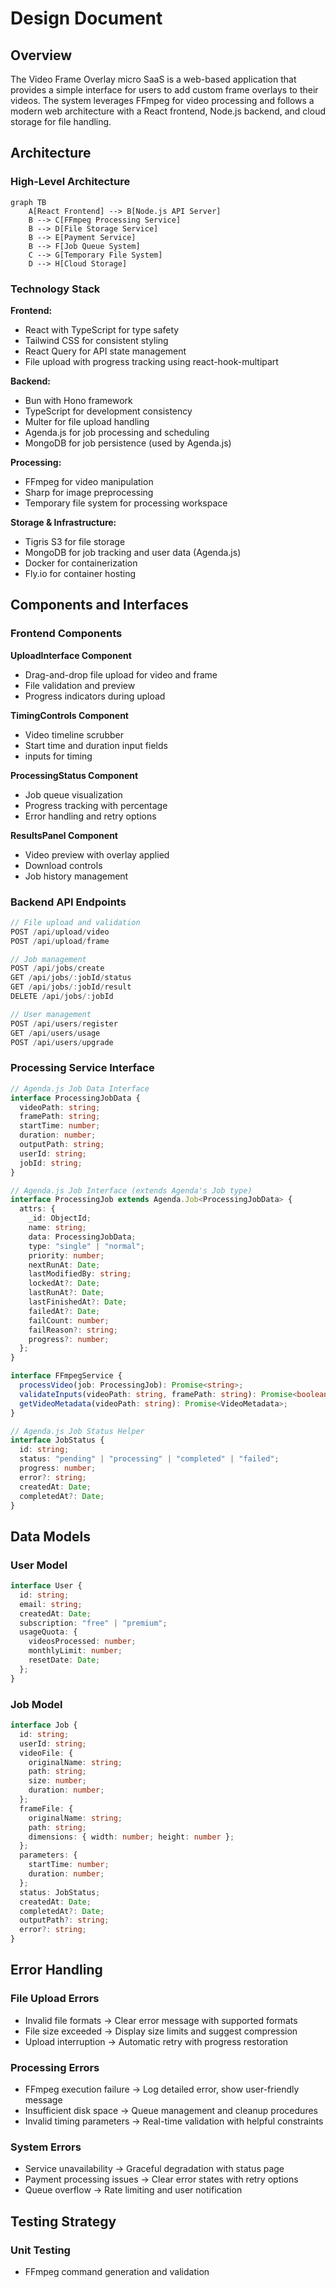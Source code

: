 # Design Document

## Overview

The Video Frame Overlay micro SaaS is a web-based application that provides a simple interface for users to add custom frame overlays to their videos. The system leverages FFmpeg for video processing and follows a modern web architecture with a React frontend, Node.js backend, and cloud storage for file handling.

## Architecture

### High-Level Architecture

```mermaid
graph TB
    A[React Frontend] --> B[Node.js API Server]
    B --> C[FFmpeg Processing Service]
    B --> D[File Storage Service]
    B --> E[Payment Service]
    B --> F[Job Queue System]
    C --> G[Temporary File System]
    D --> H[Cloud Storage]
```

### Technology Stack

**Frontend:**

- React with TypeScript for type safety
- Tailwind CSS for consistent styling
- React Query for API state management
- File upload with progress tracking using react-hook-multipart

**Backend:**

- Bun with Hono framework
- TypeScript for development consistency
- Multer for file upload handling
- Agenda.js for job processing and scheduling
- MongoDB for job persistence (used by Agenda.js)

**Processing:**

- FFmpeg for video manipulation
- Sharp for image preprocessing
- Temporary file system for processing workspace

**Storage & Infrastructure:**

- Tigris S3 for file storage
- MongoDB for job tracking and user data (Agenda.js)
- Docker for containerization
- Fly.io for container hosting

## Components and Interfaces

### Frontend Components

**UploadInterface Component**

- Drag-and-drop file upload for video and frame
- File validation and preview
- Progress indicators during upload

**TimingControls Component**

- Video timeline scrubber
- Start time and duration input fields
- inputs for timing

**ProcessingStatus Component**

- Job queue visualization
- Progress tracking with percentage
- Error handling and retry options

**ResultsPanel Component**

- Video preview with overlay applied
- Download controls
- Job history management

### Backend API Endpoints

```typescript
// File upload and validation
POST /api/upload/video
POST /api/upload/frame

// Job management
POST /api/jobs/create
GET /api/jobs/:jobId/status
GET /api/jobs/:jobId/result
DELETE /api/jobs/:jobId

// User management
POST /api/users/register
GET /api/users/usage
POST /api/users/upgrade
```

### Processing Service Interface

```typescript
// Agenda.js Job Data Interface
interface ProcessingJobData {
  videoPath: string;
  framePath: string;
  startTime: number;
  duration: number;
  outputPath: string;
  userId: string;
  jobId: string;
}

// Agenda.js Job Interface (extends Agenda's Job type)
interface ProcessingJob extends Agenda.Job<ProcessingJobData> {
  attrs: {
    _id: ObjectId;
    name: string;
    data: ProcessingJobData;
    type: "single" | "normal";
    priority: number;
    nextRunAt: Date;
    lastModifiedBy: string;
    lockedAt?: Date;
    lastRunAt?: Date;
    lastFinishedAt?: Date;
    failedAt?: Date;
    failCount: number;
    failReason?: string;
    progress?: number;
  };
}

interface FFmpegService {
  processVideo(job: ProcessingJob): Promise<string>;
  validateInputs(videoPath: string, framePath: string): Promise<boolean>;
  getVideoMetadata(videoPath: string): Promise<VideoMetadata>;
}

// Agenda.js Job Status Helper
interface JobStatus {
  id: string;
  status: "pending" | "processing" | "completed" | "failed";
  progress: number;
  error?: string;
  createdAt: Date;
  completedAt?: Date;
}
```

## Data Models

### User Model

```typescript
interface User {
  id: string;
  email: string;
  createdAt: Date;
  subscription: "free" | "premium";
  usageQuota: {
    videosProcessed: number;
    monthlyLimit: number;
    resetDate: Date;
  };
}
```

### Job Model

```typescript
interface Job {
  id: string;
  userId: string;
  videoFile: {
    originalName: string;
    path: string;
    size: number;
    duration: number;
  };
  frameFile: {
    originalName: string;
    path: string;
    dimensions: { width: number; height: number };
  };
  parameters: {
    startTime: number;
    duration: number;
  };
  status: JobStatus;
  createdAt: Date;
  completedAt?: Date;
  outputPath?: string;
  error?: string;
}
```

## Error Handling

### File Upload Errors

- Invalid file formats → Clear error message with supported formats
- File size exceeded → Display size limits and suggest compression
- Upload interruption → Automatic retry with progress restoration

### Processing Errors

- FFmpeg execution failure → Log detailed error, show user-friendly message
- Insufficient disk space → Queue management and cleanup procedures
- Invalid timing parameters → Real-time validation with helpful constraints

### System Errors

- Service unavailability → Graceful degradation with status page
- Payment processing issues → Clear error states with retry options
- Queue overflow → Rate limiting and user notification

## Testing Strategy

### Unit Testing

- FFmpeg command generation and validation
